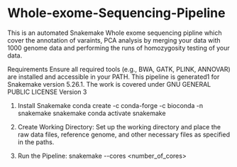 # Whole-exome-Sequencing-Pipeline
This is an automated Snakemake Whole exome sequencing pipline which cover the annotation of varaints, PCA analysis by merging your data with 1000 genome data and performing the runs of homozygosity testing of your data.

Requirements
Ensure all required tools (e.g., BWA, GATK, PLINK, ANNOVAR) are installed and accessible in your PATH.
This pipeline is generated1 for Snakemake version 5.26.1.
The work is covered under GNU GENERAL PUBLIC LICENSE Version 3
1.	Install  Snakemake
conda create -c conda-forge -c bioconda -n snakemake snakemake
conda activate snakemake
2.	Create Working Directory: Set up the working directory and place the raw data files, reference genome, and other necessary files as specified in the paths.

3.	Run the Pipeline:
snakemake --cores <number_of_cores>

